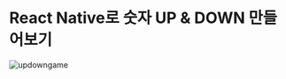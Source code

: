 # React Native로 숫자 UP & DOWN 만들어보기

![updowngame](https://github.com/crowcrow07/React_Native_mini_number_game/assets/88226519/f42654f6-74e6-4285-867b-e587478a6dab)
